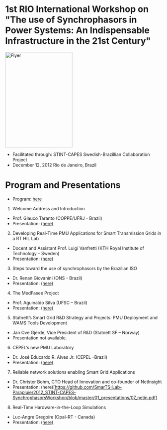 # 1st RIO International Workshop on "The use of Synchrophasors in Power Systems: An Indispensable Infrastructure in the 21st Century"

<img src="https://github.com/SmarTS-Lab-Parapluie/2012_STINT-CAPES-SynchrophasorsWorkshop/blob/master/00_flyer.jpeg" alt="Flyer" width="216" height="306">

- Facilitated through: STINT-CAPES Swedish-Brazillian Collaboration Project
- December 12, 2012 Rio de Janeiro, Brazil

# Program and Presentations
  - Program: [here](https://github.com/SmarTS-Lab-Parapluie/2012_STINT-CAPES-SynchrophasorsWorkshop/blob/master/00_flyer.pdf)

1. Welcome Address and Introduction
  - Prof. Glauco Taranto (COPPE/UFRJ - Brazil)
  - Presentation: [(here)](https://github.com/SmarTS-Lab-Parapluie/2012_STINT-CAPES-SynchrophasorsWorkshop/blob/master/01_presentations/01_Glauco.pdf)

2. Developing Real-Time PMU Applications for Smart Transmission Grids in a RT HIL Lab
  - Docent and Assistant Prof. Luigi Vanfretti (KTH Royal Institute of Technology – Sweden)
  - Presentation: [(here)](https://github.com/SmarTS-Lab-Parapluie/2012_STINT-CAPES-SynchrophasorsWorkshop/blob/master/01_presentations/02_Luigi.pdf)
  
3. Steps toward the use of synchrophasors by the Brazilian ISO
  - Dr. Renan Giovanini (ONS - Brazil)
  - Presentation: [(here)](https://github.com/SmarTS-Lab-Parapluie/2012_STINT-CAPES-SynchrophasorsWorkshop/blob/master/01_presentations/03_ONS.pdf)
  
4. The MedFasee Project
  - Prof. Aguinaldo Silva (UFSC – Brazil)
  - Presentation: [(here)](https://github.com/SmarTS-Lab-Parapluie/2012_STINT-CAPES-SynchrophasorsWorkshop/blob/master/01_presentations/04_medfase.pdf)
  
5. Statnett’s Smart Grid R&D Strategy and Projects: PMU Deployment and WAMS Tools Development 
  - Jan Ove Gjerde, Vice President of R&D (Statnett SF – Norway)
  - Presentation not available.

6. CEPEL’s new PMU Laboratory
  - Dr. José Educardo R. Alves Jr. (CEPEL –Brazil)
  - Presentation: [(here)](https://github.com/SmarTS-Lab-Parapluie/2012_STINT-CAPES-SynchrophasorsWorkshop/blob/master/01_presentations/06_cepel.pdf)
  
7. Reliable network solutions enabling Smart Grid Applications
  - Dr. Christer Bohm, CTO Head of Innovation and co-founder of NetInsight
  - Presentation: (here)[https://github.com/SmarTS-Lab-Parapluie/2012_STINT-CAPES-SynchrophasorsWorkshop/blob/master/01_presentations/07_netin.pdf]

8. Real-Time Hardware-in-the-Loop Simulations
  - Luc-Angre Gregoire (Opal-RT - Canada)
  - Presentation: [(here)](https://github.com/SmarTS-Lab-Parapluie/2012_STINT-CAPES-SynchrophasorsWorkshop/blob/master/01_presentations/08_HIL_workshop.ppt)

